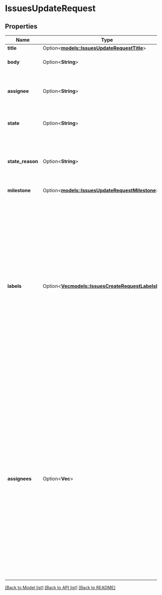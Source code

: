 # IssuesUpdateRequest

## Properties

Name | Type | Description | Notes
------------ | ------------- | ------------- | -------------
**title** | Option<[**models::IssuesUpdateRequestTitle**](issues_update_request_title.md)> |  | [optional]
**body** | Option<**String**> | The contents of the issue. | [optional]
**assignee** | Option<**String**> | Username to assign to this issue. **This field is closing down.** | [optional]
**state** | Option<**String**> | The open or closed state of the issue. | [optional]
**state_reason** | Option<**String**> | The reason for the state change. Ignored unless `state` is changed. | [optional]
**milestone** | Option<[**models::IssuesUpdateRequestMilestone**](issues_update_request_milestone.md)> |  | [optional]
**labels** | Option<[**Vec<models::IssuesCreateRequestLabelsInner>**](issues_create_request_labels_inner.md)> | Labels to associate with this issue. Pass one or more labels to _replace_ the set of labels on this issue. Send an empty array (`[]`) to clear all labels from the issue. Only users with push access can set labels for issues. Without push access to the repository, label changes are silently dropped. | [optional]
**assignees** | Option<**Vec<String>**> | Usernames to assign to this issue. Pass one or more user logins to _replace_ the set of assignees on this issue. Send an empty array (`[]`) to clear all assignees from the issue. Only users with push access can set assignees for new issues. Without push access to the repository, assignee changes are silently dropped. | [optional]

[[Back to Model list]](../README.md#documentation-for-models) [[Back to API list]](../README.md#documentation-for-api-endpoints) [[Back to README]](../README.md)


